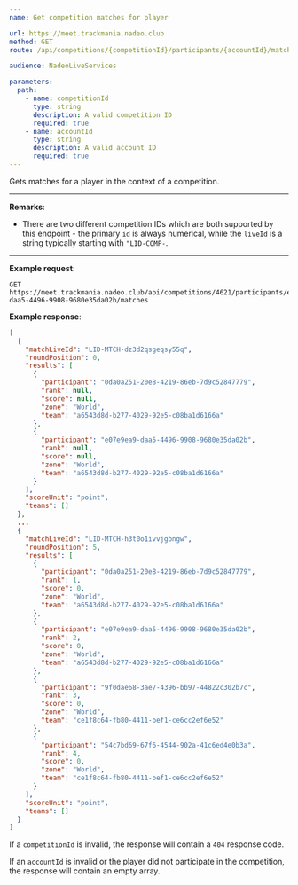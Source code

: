 ```yaml
---
name: Get competition matches for player

url: https://meet.trackmania.nadeo.club
method: GET
route: /api/competitions/{competitionId}/participants/{accountId}/matches

audience: NadeoLiveServices

parameters:
  path:
    - name: competitionId
      type: string
      description: A valid competition ID
      required: true
    - name: accountId
      type: string
      description: A valid account ID
      required: true
---
```


Gets matches for a player in the context of a competition.

---

**Remarks**:

- There are two different competition IDs which are both supported by this endpoint - the primary `id` is always numerical, while the `liveId` is a string typically starting with `"LID-COMP-`.

---

**Example request**:

```plain
GET https://meet.trackmania.nadeo.club/api/competitions/4621/participants/e07e9ea9-daa5-4496-9908-9680e35da02b/matches
```

**Example response**:

```json
[
  {
    "matchLiveId": "LID-MTCH-dz3d2qsgeqsy55q",
    "roundPosition": 0,
    "results": [
      {
        "participant": "0da0a251-20e8-4219-86eb-7d9c52847779",
        "rank": null,
        "score": null,
        "zone": "World",
        "team": "a6543d8d-b277-4029-92e5-c08ba1d6166a"
      },
      {
        "participant": "e07e9ea9-daa5-4496-9908-9680e35da02b",
        "rank": null,
        "score": null,
        "zone": "World",
        "team": "a6543d8d-b277-4029-92e5-c08ba1d6166a"
      }
    ],
    "scoreUnit": "point",
    "teams": []
  },
  ...
  {
    "matchLiveId": "LID-MTCH-h3t0o1ivvjgbngw",
    "roundPosition": 5,
    "results": [
      {
        "participant": "0da0a251-20e8-4219-86eb-7d9c52847779",
        "rank": 1,
        "score": 0,
        "zone": "World",
        "team": "a6543d8d-b277-4029-92e5-c08ba1d6166a"
      },
      {
        "participant": "e07e9ea9-daa5-4496-9908-9680e35da02b",
        "rank": 2,
        "score": 0,
        "zone": "World",
        "team": "a6543d8d-b277-4029-92e5-c08ba1d6166a"
      },
      {
        "participant": "9f0dae68-3ae7-4396-bb97-44822c302b7c",
        "rank": 3,
        "score": 0,
        "zone": "World",
        "team": "ce1f8c64-fb80-4411-bef1-ce6cc2ef6e52"
      },
      {
        "participant": "54c7bd69-67f6-4544-902a-41c6ed4e0b3a",
        "rank": 4,
        "score": 0,
        "zone": "World",
        "team": "ce1f8c64-fb80-4411-bef1-ce6cc2ef6e52"
      }
    ],
    "scoreUnit": "point",
    "teams": []
  }
]
```

If a `competitionId` is invalid, the response will contain a `404` response code.

If an `accountId` is invalid or the player did not participate in the competition, the response will contain an empty array.
